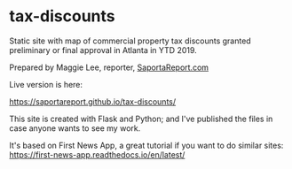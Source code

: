# tax-discounts
Static site with map of commercial property tax discounts granted preliminary or final approval in Atlanta in YTD 2019.

Prepared by Maggie Lee, reporter, [SaportaReport.com](https://www.saportareport.com "SR's homepage")

Live version is here:

https://saportareport.github.io/tax-discounts/

This site is created with Flask and Python; and I've published the files in case anyone wants to see my work.

It's based on First News App, a great tutorial if you want to do similar sites: https://first-news-app.readthedocs.io/en/latest/

